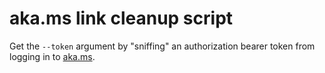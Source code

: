 # aka.ms link cleanup script

Get the `--token` argument by "sniffing" an authorization bearer token from
logging in to [aka.ms](https://aka.ms/).
